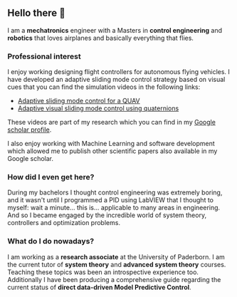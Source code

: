 ## Hello there 👋

<!--
**GusMtz787/GusMtz787** is a ✨ _special_ ✨ repository because its `README.md` (this file) appears on your GitHub profile.

Here are some ideas to get you started:

- 🔭 I’m currently working on ...
- 🌱 I’m currently learning ...
- 👯 I’m looking to collaborate on ...
- 🤔 I’m looking for help with ...
- 💬 Ask me about ...
- 📫 How to reach me: ...
- 😄 Pronouns: ...
- ⚡ Fun fact: ...
-->

I am a **mechatronics** engineer with a Masters in **control engineering** and **robotics** that loves airplanes and basically everything that flies.

### Professional interest

I enjoy working designing flight controllers for autonomous flying vehicles. I have developed an adaptive sliding mode control strategy based on visual cues that you can find the simulation videos in the following links: 

- [Adaptive sliding mode control for a QUAV](https://www.youtube.com/watch?v=FMEtGg45hEI)
- [Adaptive visual sliding mode control using quaternions](https://www.youtube.com/watch?v=GprqokqhALo)

These videos are part of my research which you can find in my [Google scholar profile](https://scholar.google.com/citations?user=43WNdgkAAAAJ&hl=en). 

I also enjoy working with Machine Learning and software development which allowed me to publish other scientific papers also available in my Google scholar.

### How did I even get here?

During my bachelors I thought control engineering was extremely boring, and it wasn't until I programmed a PID using LabVIEW that I thought to myself: wait a minute... this is... applicable to many areas in engineering. And so I became engaged by the incredible world of system theory, controllers and optimization problems. 

### What do I do nowadays?

I am working as a **research associate** at the University of Paderborn. I am the current tutor of **system theory** and **advanced system theory** courses. Teaching these topics was been an introspective experience too. Additionally I have been producing a comprehensive guide regarding the current status of **direct data-driven Model Predictive Control**. 
